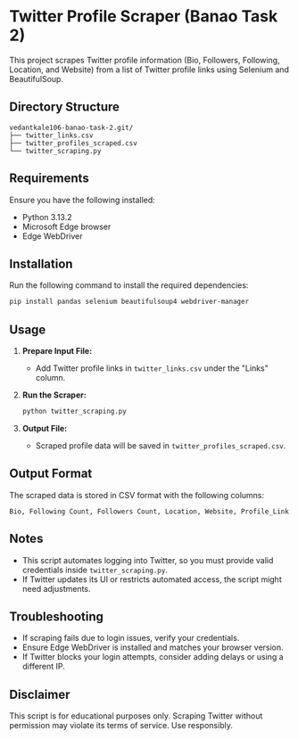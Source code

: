 # Twitter Profile Scraper (Banao Task 2)

This project scrapes Twitter profile information (Bio, Followers, Following, Location, and Website) from a list of Twitter profile links using Selenium and BeautifulSoup.

## Directory Structure
```
vedantkale106-banao-task-2.git/
├── twitter_links.csv
├── twitter_profiles_scraped.csv
└── twitter_scraping.py
```

## Requirements
Ensure you have the following installed:
- Python 3.13.2
- Microsoft Edge browser
- Edge WebDriver

## Installation
Run the following command to install the required dependencies:
```bash
pip install pandas selenium beautifulsoup4 webdriver-manager
```

## Usage
1. **Prepare Input File:**
   - Add Twitter profile links in `twitter_links.csv` under the "Links" column.

2. **Run the Scraper:**
   ```bash
   python twitter_scraping.py
   ```

3. **Output File:**
   - Scraped profile data will be saved in `twitter_profiles_scraped.csv`.

## Output Format
The scraped data is stored in CSV format with the following columns:
```
Bio, Following Count, Followers Count, Location, Website, Profile_Link
```

## Notes
- This script automates logging into Twitter, so you must provide valid credentials inside `twitter_scraping.py`.
- If Twitter updates its UI or restricts automated access, the script might need adjustments.

## Troubleshooting
- If scraping fails due to login issues, verify your credentials.
- Ensure Edge WebDriver is installed and matches your browser version.
- If Twitter blocks your login attempts, consider adding delays or using a different IP.

## Disclaimer
This script is for educational purposes only. Scraping Twitter without permission may violate its terms of service. Use responsibly.
